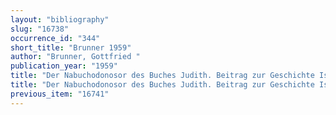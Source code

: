 ```yaml
---
layout: "bibliography"
slug: "16738"
occurrence_id: "344"
short_title: "Brunner 1959"
author: "Brunner, Gottfried "
publication_year: "1959"
title: "Der Nabuchodonosor des Buches Judith. Beitrag zur Geschichte Israels nach dem Exil und in den ersten Regierungsjahren Darius´ I."
title: "Der Nabuchodonosor des Buches Judith. Beitrag zur Geschichte Israels nach dem Exil und in den ersten Regierungsjahren Darius´ I."
previous_item: "16741"
---
```

